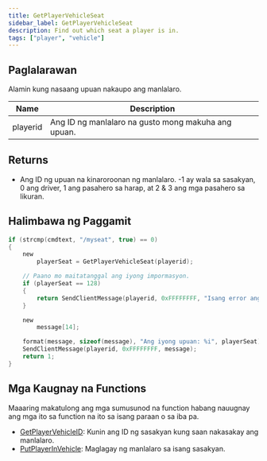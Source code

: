 ```yaml
---
title: GetPlayerVehicleSeat
sidebar_label: GetPlayerVehicleSeat
description: Find out which seat a player is in.
tags: ["player", "vehicle"]
---
```


## Paglalarawan

Alamin kung nasaang upuan nakaupo ang manlalaro.

| Name     | Description                                         |
| -------- | --------------------------------------------------- |
| playerid | Ang ID ng manlalaro na gusto mong makuha ang upuan. |

## Returns

- Ang ID ng upuan na kinaroroonan ng manlalaro. -1 ay wala sa sasakyan, 0 ang driver, 1 ang pasahero sa harap, at 2 & 3 ang mga pasahero sa likuran.

## Halimbawa ng Paggamit

```c
if (strcmp(cmdtext, "/myseat", true) == 0)
{
    new
        playerSeat = GetPlayerVehicleSeat(playerid);

    // Paano mo maitatanggal ang iyong impormasyon.
    if (playerSeat == 128)
    {
        return SendClientMessage(playerid, 0xFFFFFFFF, "Isang error ang pumigil sa amin na ireturn ang ID ng upuan.");
    }

    new
        message[14];

    format(message, sizeof(message), "Ang iyong upuan: %i", playerSeat);
    SendClientMessage(playerid, 0xFFFFFFFF, message);
    return 1;
}
```

## Mga Kaugnay na Functions

Maaaring makatulong ang mga sumusunod na function habang nauugnay ang mga ito sa function na ito sa isang paraan o sa iba pa.

- [GetPlayerVehicleID](./GetPlayerVehicleID): Kunin ang ID ng sasakyan kung saan nakasakay ang manlalaro.
- [PutPlayerInVehicle](./PutPlayerInVehicle): Maglagay ng manlalaro sa isang sasakyan.
